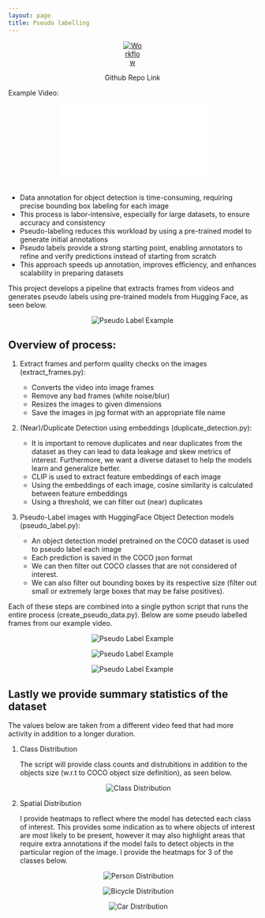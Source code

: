 ```yaml
---
layout: page
title: Pseudo labelling
---
```


<p style="text-align: center;">
  <a href="https://github.com/cathaoiragnew/Pseudo_Label_Video_Frames" target="_blank">
    <img src="/assets/img/git_icon_.png" alt="Workflow" style="max-width: 7.5%; height: auto;" />
  </a>
</p>
<p style="text-align: center;">Github Repo Link</p>

Example Video:

   <center>
   <!-- Video Container (Responsive) -->
   <div class="responsive-video">
     <iframe src="/assets/img/street_video_.mp4" type="video/mp4" 
             title="YouTube video player" 
             frameborder="0" 
             allow="accelerometer; autoplay; clipboard-write; encrypted-media; gyroscope; picture-in-picture; web-share" 
             referrerpolicy="strict-origin-when-cross-origin" 
             allowfullscreen></iframe>
   </div>
   </center>

   <br>

- Data annotation for object detection is time-consuming, requiring precise bounding box labeling for each image
- This process is labor-intensive, especially for large datasets, to ensure accuracy and consistency
- Pseudo-labeling reduces this workload by using a pre-trained model to generate initial annotations
- Pseudo labels provide a strong starting point, enabling annotators to refine and verify predictions instead of starting from scratch
- This approach speeds up annotation, improves efficiency, and enhances scalability in preparing datasets

This project develops a pipeline that extracts frames from videos and generates pseudo labels using pre-trained models from Hugging Face, as seen below.

   <p style="text-align: center;">
     <img src="/assets/img/example_1.jpg" alt="Pseudo Label Example" style="max-width: 100%; height: auto;" />
   </p>

## Overview of process:

1. Extract frames and perform quality checks on the images (extract_frames.py):
    
    - Converts the video into image frames
    - Remove any bad frames (white noise/blur)
    - Resizes the images to given dimensions
    - Save the images in jpg format with an appropriate file name
  
2. (Near)/Duplicate Detection using embeddings (duplicate_detection.py):
    
    - It is important to remove duplicates and near duplicates from the dataset as they can lead to data leakage and skew metrics of interest. Furthermore, we want a diverse dataset to help the models learn and generalize better. 
    - CLIP is used to extract feature embeddings of each image
    - Using the embeddings of each image, cosine similarity is calculated between feature embeddings
    - Using a threshold, we can filter out (near) duplicates

3.  Pseudo-Label images with HuggingFace Object Detection models (pseudo_label.py):
    
    - An object detection model pretrained on the COCO dataset is used to pseudo label each image
    - Each prediction is saved in the COCO json format
    - We can then filter out COCO classes that are not considered of interest.
    - We can also filter out bounding boxes by its respective size (filter out small or extremely large boxes that may be false positives).  


Each of these steps are combined into a single python script that runs the entire process (create_pseudo_data.py). Below are some pseudo labelled frames from our example video.

   <p style="text-align: center;">
     <img src="/assets/img/run_script.png" alt="Pseudo Label Example" style="max-width: 100%; height: auto;" />
   </p>

   
   <p style="text-align: center;">
     <img src="/assets/img/example_2.jpg" alt="Pseudo Label Example" style="max-width: 100%; height: auto;" />
   </p> 

   <p style="text-align: center;">
     <img src="/assets/img/example_3.jpg" alt="Pseudo Label Example" style="max-width: 100%; height: auto;" />
   </p> 


## Lastly we provide summary statistics of the dataset

The values below are taken from a different video feed that had more activity in addition to a longer duration.

1. Class Distribution
   
   The script will provide class counts and distrubitions in addition to the objects size (w.r.t to COCO object size definition), as seen below. 

   <p style="text-align: center;">
     <img src="/assets/img/summary_stats.png" alt="Class Distribution" style="max-width: 100%; height: auto;" />
   </p>

2. Spatial Distribution
   
    I provide heatmaps to reflect where the model has detected each class of interest. This provides some indication as to where objects of interest are most likely to be present, however it may also highlight areas that require extra annotations if the model fails to detect objects in the particular region of the image. I provide the heatmaps for 3 of the classes below.

   <p style="text-align: center;">
     <img src="/assets/img/heatmap_class_0_person.png" alt="Person Distribution" style="max-width: 100%; height: auto;" />
   </p>

   <p style="text-align: center;">
     <img src="/assets/img/heatmap_class_1_bicycle.png" alt="Bicycle Distribution" style="max-width: 100%; height: auto;" />
   </p>

   <p style="text-align: center;">
     <img src="/assets/img/heatmap_class_2_car.png" alt="Car Distribution" style="max-width: 100%; height: auto;" />
   </p>
